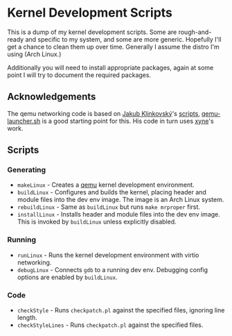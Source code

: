 # Kernel Development Scripts

This is a dump of my kernel development scripts. Some are rough-and-ready and
specific to my system, and some are more generic. Hopefully I'll get a chance to
clean them up over time. Generally I assume the distro I'm using (Arch Linux.)

Additionally you will need to install appropriate packages, again at some point
I will try to document the required packages.

## Acknowledgements

The qemu networking code is based on [Jakub Klinkovský][lahwaacz]'s
[scripts][lahwaacz-scripts], [qemu-launcher.sh][qemu-launcher.sh] is a good
starting point for this. His code in turn uses [xyne][xyne]'s work.

## Scripts

### Generating

* `makeLinux` - Creates a [qemu][qemu] kernel development environment.
* `buildLinux` - Configures and builds the kernel, placing header and module
  files into the dev env image. The image is an Arch Linux system.
* `rebuildLinux` - Same as `buildLinux` but runs `make mrproper` first.
* `installLinux` - Installs header and module files into the dev env image. This
  is invoked by `buildLinux` unless explicitly disabled.

### Running

* `runLinux` - Runs the kernel development environment with virtio networking.
* `debugLinux` - Connects `gdb` to a running dev env. Debugging config options
  are enabled by `buildLinux`.

### Code

* `checkStyle` - Runs `checkpatch.pl` against the specified files, ignoring line length.
* `checkStyleLines` - Runs `checkpatch.pl` against the specified files.

[qemu]:http://wiki.qemu.org/Main_Page

[lahwaacz]:https://github.com/lahwaacz
[lahwaacz-scripts]:https://github.com/lahwaacz/archlinux-dotfiles
[qemu-launcher.sh]:https://github.com/lahwaacz/archlinux-dotfiles/blob/master/Scripts/qemu-launcher.sh
[xyne]:http://xyne.archlinux.ca/notes/network/dhcp_with_dns.html
